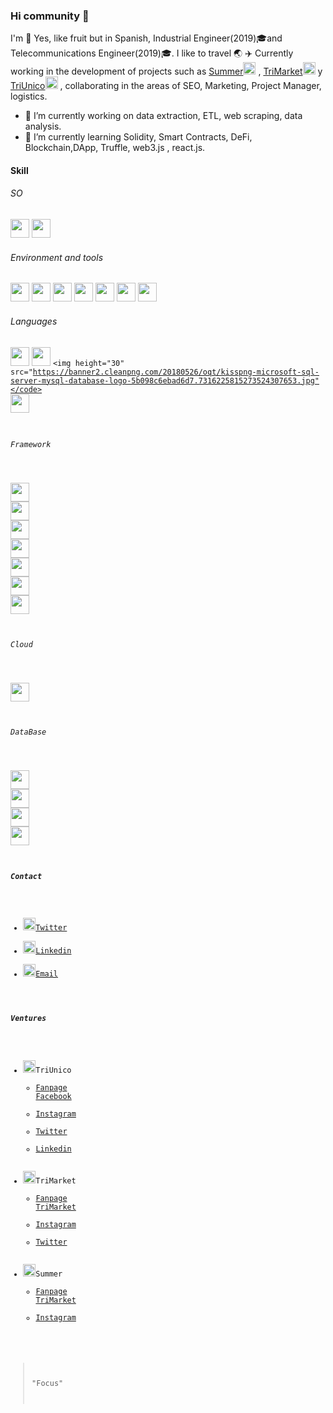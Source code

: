 ### Hi community 👋


I'm :pineapple: Yes, like fruit but in Spanish, Industrial Engineer(2019):mortar_board:and Telecommunications Engineer(2019):mortar_board:. I like to travel :earth_asia: :airplane: Currently working in the development of projects such as [Summer](https://summer.so/)<code><img height ="20" src ="https://summer.so/wp-content/uploads/2020/11/logo_summer.png"></code> , [TriMarket](https://trimarket.store)<code><img height="20" src="https://trimarket.store/wp-content/uploads/2020/07/cropped-Logo-TriMarket-escogido-2_Mesa-de-trabajo-1-min.png" ></code> y [TriUnico](https://triunico.com)<code><img height="20" src="https://triunico.com/wp-content/uploads/2020/04/icono-peque%C3%B1o_Mesa-de-trabajo-1.png"></code> , collaborating in the areas of SEO, Marketing, Project Manager, logistics.

- 🔭 I’m currently working on data extraction, ETL, web scraping, data analysis.
- 🌱 I’m currently learning Solidity, Smart Contracts, DeFi, Blockchain,DApp, Truffle, web3.js , react.js.

#### Skill
###### SO
<code><img height="30" src="https://e7.pngegg.com/pngimages/936/104/png-clipart-tux-racer-linux-kernel-mailing-list-computer-icons-linux-logo-vertebrate.png"></code>
<code><img height="30" src="https://www.muycomputer.com/wp-content/uploads/2013/08/Windows8.jpeg"></code>

###### Environment and tools
<code><img height="30" src="https://avatars3.githubusercontent.com/u/18133?s=200&v=4" ></code>
<code><img height="30" src="https://cdn.worldvectorlogo.com/logos/visual-studio-code-1.svg"></code>
<code><img height="30" src="https://upload.wikimedia.org/wikipedia/commons/thumb/3/38/Jupyter_logo.svg/518px-Jupyter_logo.svg.png"></code>
<code><img height="30" src="https://colab.research.google.com/img/colab_favicon_256px.png"></code>
<code><img height="30" src="https://bit.ly/3hezBtZ"></code>
<code><img height="30" src="https://miro.medium.com/max/800/1*-IKxrqCFwFuOx0oTdJfh4Q.png"></code>
<code><img height="30" src="https://bit.ly/3hfN4BA"></code>

###### Languages
<code><img height="30" src="https://upload.wikimedia.org/wikipedia/commons/thumb/c/c3/Python-logo-notext.svg/1024px-Python-logo-notext.svg.png"></code>
<code><img height="30" src="https://s1.eestatic.com/2017/07/19/actualidad/Actualidad_232491174_129964691_698x400.jpg"></code>
<code><img height="30" src="https://banner2.cleanpng.com/20180526/oqt/kisspng-microsoft-sql-server-mysql-database-logo-5b098c6ebad6d7.7316225815273524307653.jpg"</code>
<code><img height="30" src="https://en.bitcoinwiki.org/upload/en/images/thumb/d/d5/Solidity.png/400px-Solidity.png"></code>
###### Framework
<code><img height="30" src="https://upload.wikimedia.org/wikipedia/commons/thumb/e/ed/Pandas_logo.svg/1200px-Pandas_logo.svg.png"></code>
<code><img height="30" src="https://upload.wikimedia.org/wikipedia/commons/thumb/1/1a/NumPy_logo.svg/1280px-NumPy_logo.svg.png"></code>
<code><img height="30" src="https://i1.wp.com/www.clubdetecnologia.net/wp-content/uploads/2017/11/scrapy-big-logo.png?resize=200%2C255"></code>
<code><img height="30" src="https://cleventy.com/wp-content/uploads/2014/07/selenium-logo.png"></code>
<code><img height="30" src="https://encrypted-tbn0.gstatic.com/images?q=tbn%3AANd9GcSXiQLl1XEs0ll1MUYDoZCYlRQ4KEcA3AQr8Q&usqp=CAU"></code>
<code><img height="30" src="https://funthon.files.wordpress.com/2017/05/bs.png"></code>
<code><img height="30" src="https://requests.readthedocs.io/es/latest/_static/requests-sidebar.png"></code>

###### Cloud
<code><img height="30" src="https://cloud.google.com/images/social-icon-google-cloud-1200-630.png"></code>

###### DataBase
<code><img height="30" src="https://upload.wikimedia.org/wikipedia/commons/thumb/2/29/Postgresql_elephant.svg/1200px-Postgresql_elephant.svg.png"></code>
<code><img height="30" src="https://download.logo.wine/logo/MySQL/MySQL-Logo.wine.png"></code>
<code><img height="30" src="https://webassets.mongodb.com/_com_assets/cms/MongoDB_Logo_FullColorBlack_RGB-4td3yuxzjs.png"></code>
<code><img height="30" src="https://bit.ly/3k21KpX"></code>

##### Contact
- <code><img height="20" src="https://3.bp.blogspot.com/-NxouMmz2bOY/T8_ac97cesI/AAAAAAAAGg0/e3vY1_bdnbE/s1600/Twitter+logo+2012.png"></code>[Twitter](https://twitter.com/pinajmr)
- <code><img height="20" src="https://www.soydemarketing.com/wp-content/uploads/2015/12/linkedin-logo.png"></code>[Linkedin](https://www.linkedin.com/in/pinajmr/)
- <code><img height="20" src="https://lamanzanamordida.net/app/uploads-lamanzanamordida.net/2018/04/1Jj-Xzp0sIkUg23HOqzZF4w.png"></code>[Email](https://mail.google.com/mail/u/0/?view=cm&fs=1&tf=1&source=mailto&to=pinajoma0@gmail.com)



##### Ventures
- <code><img height="20" src="https://triunico.com/wp-content/uploads/2020/04/icono-peque%C3%B1o_Mesa-de-trabajo-1.png"></code>TriUnico
  - [Fanpage Facebook](https://www.facebook.com/TriUnico/)
  - [Instagram](https://www.instagram.com/triunico_/)
  - [Twitter](https://twitter.com/Triunico_)
  - [Linkedin](https://www.linkedin.com/company/triunico/)
- <code><img height="20" src="https://trimarket.store/wp-content/uploads/2020/07/cropped-Logo-TriMarket-escogido-2_Mesa-de-trabajo-1-min.png" ></code>TriMarket
  - [Fanpage TriMarket](https://www.facebook.com/trimarket.store)
  - [Instagram](https://www.instagram.com/trimarket_/)
  - [Twitter](https://twitter.com/trimarket_)
- <code><img height="20" src="https://summer.so/wp-content/uploads/2020/11/logo_summer.png" ></code>Summer
  - [Fanpage TriMarket](https://www.facebook.com/TheSummerApp/)
  - [Instagram](https://www.instagram.com/app_summer/)

>"Focus"
